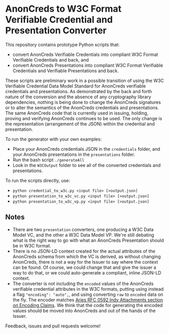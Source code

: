 # AnonCreds to W3C Format Verifiable Credential and Presentation Converter

This repository contains prototype Python scripts that:

- convert AnonCreds Verifiable Credentials into compliant W3C Format Verifiable Credentials and back, and
- convert AnonCreds Presentations into compliant W3C Format Verifiable Credentials and Verifiable Presentations and back.

These scripts are preliminary work in a possible transition of using the W3C Verifiable Credential Data Model Standard
for AnonCreds verifiable credentials and presentations. As demonstrated by the back and forth nature of the
conversion and the absence of any cryptography library dependencies, nothing is being done to change the AnonCreds signatures
or to alter the semantics of the AnonCreds credentials and presentations. The same AnonCreds code that is currently
used in issuing, holding, proving and verifying AnonCreds continues to be used. The only change is the representation
(arrangement of the JSON) within the credential and presentation.

To run the generator with your own examples:

- Place your AnonCreds credentials JSON in the `credentials` folder, and your AnonCreds presentations in the `presentations` folder.
- Run the bash script `./generateAll`
- Look in the `W3COutput` folder to see all of the converted credentials and presentations.

To run the scripts directly, use:

- `python credential_to_w3c.py <input file> [>output.json]`
- `python presentation_to_w3c_vc.py <input file> [>output.json]`
- `python presentation_to_w3c_vp.py <input file> [>output.json]`

## Notes

- There are two `presentation` converters, one producing a W3C Data Model VC,
  and the other a W3C Data Model VP. We're still debating what is the right way
  to go with what an AnonCreds Presentation should be in W3C format.
- There is no JSON-LD context created for the actual attributes of the AnonCreds
  schema from which the VC is derived, as without changing AnonCreds, there is
not a way for the Issuer to say where the context can be found. Of course, we
could change that and give the issuer a way to do that, or we could
auto-generate a compliant, inline JSON-LD context.
- The converter is not including the `encoded` values of the AnonCreds
  verifiable credential attributes in the W3C formats, putting using instead a
  flag `"encoding": "auto",`, and using converting `raw` to `encoded` data on
  the fly. The encoder matches [Aries RFC 0592 Indy Attachments section on
  Encoding
  Claims](https://github.com/hyperledger/aries-rfcs/tree/main/features/0592-indy-attachments#encoding-claims).
  We think that the code for generating the encoded values should be moved into
  AnonCreds and out of the hands of the Issuer.

Feedback, issues and pull requests welcome!